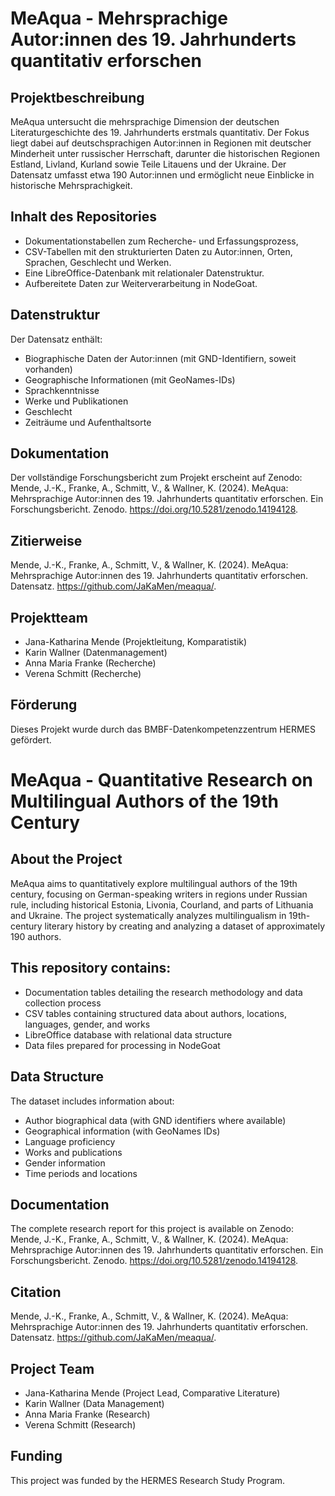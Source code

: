 # MeAqua - Mehrsprachige Autor:innen des 19. Jahrhunderts quantitativ erforschen 

## Projektbeschreibung
MeAqua untersucht die mehrsprachige Dimension der deutschen Literaturgeschichte des 19. Jahrhunderts erstmals quantitativ. Der Fokus liegt dabei auf deutschsprachigen Autor:innen in Regionen mit deutscher Minderheit unter russischer Herrschaft, darunter die historischen Regionen Estland, Livland, Kurland sowie Teile Litauens und der Ukraine. Der Datensatz umfasst etwa 190 Autor:innen und ermöglicht neue Einblicke in historische Mehrsprachigkeit.

## Inhalt des Repositories

- Dokumentationstabellen zum Recherche- und Erfassungsprozess, 
- CSV-Tabellen mit den strukturierten Daten zu Autor:innen, Orten, Sprachen, Geschlecht und Werken. 
- Eine LibreOffice-Datenbank mit relationaler Datenstruktur.
- Aufbereitete Daten zur Weiterverarbeitung in NodeGoat.

## Datenstruktur
Der Datensatz enthält:
- Biographische Daten der Autor:innen (mit GND-Identifiern, soweit vorhanden)
- Geographische Informationen (mit GeoNames-IDs)
- Sprachkenntnisse
- Werke und Publikationen
- Geschlecht
- Zeiträume und Aufenthaltsorte

## Dokumentation
Der vollständige Forschungsbericht zum Projekt erscheint auf Zenodo: 
Mende, J.-K., Franke, A., Schmitt, V., & Wallner, K. (2024). MeAqua: Mehrsprachige Autor:innen des 19. Jahrhunderts quantitativ erforschen. Ein Forschungsbericht. Zenodo. https://doi.org/10.5281/zenodo.14194128.

## Zitierweise
Mende, J.-K., Franke, A., Schmitt, V., & Wallner, K. (2024). MeAqua: Mehrsprachige Autor:innen des 19. Jahrhunderts quantitativ erforschen. Datensatz. https://github.com/JaKaMen/meaqua/.

## Projektteam

- Jana-Katharina Mende (Projektleitung, Komparatistik)
- Karin Wallner (Datenmanagement)
- Anna Maria Franke (Recherche)
- Verena Schmitt (Recherche)
## Förderung
Dieses Projekt wurde durch das BMBF-Datenkompetenzzentrum HERMES gefördert.

# MeAqua - Quantitative Research on Multilingual Authors of the 19th Century

## About the Project
MeAqua aims to quantitatively explore multilingual authors of the 19th century, focusing on German-speaking writers in regions under Russian rule, including historical Estonia, Livonia, Courland, and parts of Lithuania and Ukraine. The project systematically analyzes multilingualism in 19th-century literary history by creating and analyzing a dataset of approximately 190 authors.

## This repository contains:

- Documentation tables detailing the research methodology and data collection process
- CSV tables containing structured data about authors, locations, languages, gender, and works
- LibreOffice database with relational data structure
- Data files prepared for processing in NodeGoat

## Data Structure
The dataset includes information about:

- Author biographical data (with GND identifiers where available)
- Geographical information (with GeoNames IDs)
- Language proficiency
- Works and publications
- Gender information
- Time periods and locations

## Documentation
The complete research report for this project is available on Zenodo:
Mende, J.-K., Franke, A., Schmitt, V., & Wallner, K. (2024). MeAqua: Mehrsprachige Autor:innen des 19. Jahrhunderts quantitativ erforschen. Ein Forschungsbericht. Zenodo. https://doi.org/10.5281/zenodo.14194128.

## Citation
Mende, J.-K., Franke, A., Schmitt, V., & Wallner, K. (2024). MeAqua: Mehrsprachige Autor:innen des 19. Jahrhunderts quantitativ erforschen. Datensatz. https://github.com/JaKaMen/meaqua/.

## Project Team
- Jana-Katharina Mende (Project Lead, Comparative Literature)
- Karin Wallner (Data Management)
- Anna Maria Franke (Research)
- Verena Schmitt (Research)

## Funding 
This project was funded by the HERMES Research Study Program.
